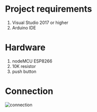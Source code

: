 # Project requirements
1. Visual Studio 2017 or higher
2. Arduino IDE

# Hardware
1. nodeMCU ESP8266
2. 10K resistor
3. push button 

# Connection
![connection](https://user-images.githubusercontent.com/37517372/144724017-342aa386-dcc9-40f6-87ee-c6fb8b4f65bc.PNG)

